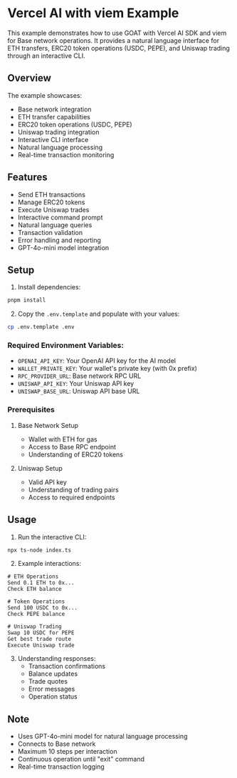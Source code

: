 # Vercel AI with viem Example

This example demonstrates how to use GOAT with Vercel AI SDK and viem for Base network operations. It provides a natural language interface for ETH transfers, ERC20 token operations (USDC, PEPE), and Uniswap trading through an interactive CLI.

## Overview
The example showcases:
- Base network integration
- ETH transfer capabilities
- ERC20 token operations (USDC, PEPE)
- Uniswap trading integration
- Interactive CLI interface
- Natural language processing
- Real-time transaction monitoring

## Features
- Send ETH transactions
- Manage ERC20 tokens
- Execute Uniswap trades
- Interactive command prompt
- Natural language queries
- Transaction validation
- Error handling and reporting
- GPT-4o-mini model integration

## Setup

1. Install dependencies:
```bash
pnpm install
```

2. Copy the `.env.template` and populate with your values:
```bash
cp .env.template .env
```

### Required Environment Variables:
- `OPENAI_API_KEY`: Your OpenAI API key for the AI model
- `WALLET_PRIVATE_KEY`: Your wallet's private key (with 0x prefix)
- `RPC_PROVIDER_URL`: Base network RPC URL
- `UNISWAP_API_KEY`: Your Uniswap API key
- `UNISWAP_BASE_URL`: Uniswap API base URL

### Prerequisites
1. Base Network Setup
   - Wallet with ETH for gas
   - Access to Base RPC endpoint
   - Understanding of ERC20 tokens

2. Uniswap Setup
   - Valid API key
   - Understanding of trading pairs
   - Access to required endpoints

## Usage

1. Run the interactive CLI:
```bash
npx ts-node index.ts
```

2. Example interactions:
```
# ETH Operations
Send 0.1 ETH to 0x...
Check ETH balance

# Token Operations
Send 100 USDC to 0x...
Check PEPE balance

# Uniswap Trading
Swap 10 USDC for PEPE
Get best trade route
Execute Uniswap trade
```

3. Understanding responses:
   - Transaction confirmations
   - Balance updates
   - Trade quotes
   - Error messages
   - Operation status

## Note
- Uses GPT-4o-mini model for natural language processing
- Connects to Base network
- Maximum 10 steps per interaction
- Continuous operation until "exit" command
- Real-time transaction logging
